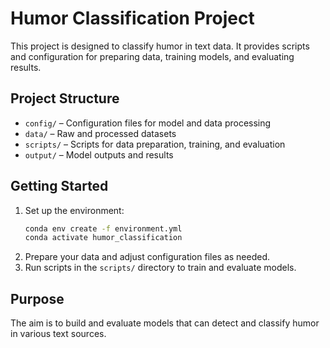 # Humor Classification Project

This project is designed to classify humor in text data. It provides scripts and configuration for preparing data, training models, and evaluating results.

## Project Structure
- `config/` – Configuration files for model and data processing
- `data/` – Raw and processed datasets
- `scripts/` – Scripts for data preparation, training, and evaluation
- `output/` – Model outputs and results

## Getting Started
1. Set up the environment:
   ```bash
   conda env create -f environment.yml
   conda activate humor_classification
   ```
2. Prepare your data and adjust configuration files as needed.
3. Run scripts in the `scripts/` directory to train and evaluate models.

## Purpose
The aim is to build and evaluate models that can detect and classify humor in various text sources.

